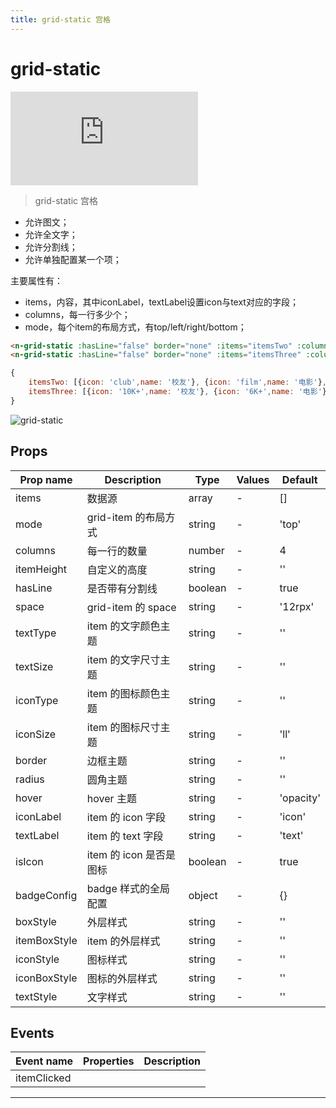 ```yaml
---
title: grid-static 宫格
---
```


# grid-static

<div class="demo-box">
	<iframe scrolling="auto" frameborder="0" src="https://npro.redou.vip/h5/#/pages/display/grid-static" class="demo-box-iframe"></iframe>
</div>

> grid-static 宫格

- 允许图文；
- 允许全文字；
- 允许分割线；
- 允许单独配置某一个项；

主要属性有：

- items，内容，其中iconLabel，textLabel设置icon与text对应的字段；
- columns，每一行多少个；
- mode，每个item的布局方式，有top/left/right/bottom；

```html
<n-grid-static :hasLine="false" border="none" :items="itemsTwo" :columns="3" iconLabel="icon" iconType="primary" textLabel="name" itemHeight="160rpx" boxStyle="margin-left:32rpx;margin-right:32rpx;background-color:#FFFFFF;"></n-grid-static>
<n-grid-static :hasLine="false" border="none" :items="itemsThree" :columns="3" :isIcon="false" iconLabel="icon" iconType="third" iconSize="ll" textLabel="name" space="24rpx" itemHeight="160rpx" boxStyle="margin-left:32rpx;margin-right:32rpx;background-color:#FFFFFF;"></n-grid-static>
```

```js
{
	itemsTwo: [{icon: 'club',name: '校友'}, {icon: 'film',name: '电影'}, {icon: 'task',name: '计划'}],
	itemsThree: [{icon: '10K+',name: '校友'}, {icon: '6K+',name: '电影'}, {icon: '298',name: '计划'}]
}
```

![grid-static](/img/coms/grid-static.jpg)

## Props

| Prop name    | Description             | Type    | Values | Default   |
| ------------ | ----------------------- | ------- | ------ | --------- |
| items        | 数据源                  | array   | -      | []        |
| mode         | grid-item 的布局方式    | string  | -      | 'top'     |
| columns      | 每一行的数量            | number  | -      | 4         |
| itemHeight   | 自定义的高度            | string  | -      | ''        |
| hasLine      | 是否带有分割线          | boolean | -      | true      |
| space        | grid-item 的 space      | string  | -      | '12rpx'   |
| textType     | item 的文字颜色主题     | string  | -      | ''        |
| textSize     | item 的文字尺寸主题     | string  | -      | ''        |
| iconType     | item 的图标颜色主题     | string  | -      | ''        |
| iconSize     | item 的图标尺寸主题     | string  | -      | 'll'      |
| border       | 边框主题                | string  | -      | ''        |
| radius       | 圆角主题                | string  | -      | ''        |
| hover        | hover 主题              | string  | -      | 'opacity' |
| iconLabel    | item 的 icon 字段       | string  | -      | 'icon'    |
| textLabel    | item 的 text 字段       | string  | -      | 'text'    |
| isIcon       | item 的 icon 是否是图标 | boolean | -      | true      |
| badgeConfig  | badge 样式的全局配置    | object  | -      | {}        |
| boxStyle     | 外层样式                | string  | -      | ''        |
| itemBoxStyle | item 的外层样式         | string  | -      | ''        |
| iconStyle    | 图标样式                | string  | -      | ''        |
| iconBoxStyle | 图标的外层样式          | string  | -      | ''        |
| textStyle    | 文字样式                | string  | -      | ''        |

## Events

| Event name  | Properties | Description |
| ----------- | ---------- | ----------- |
| itemClicked |            |

---
